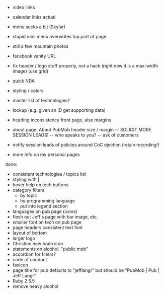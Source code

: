 - video links
- calendar links actual
- menu sucks a bit (Skylar)
- stupid mini menu overwrites top part of page
- still a few mountain photos
- facebook vanity URL
- fix header / logo stuff properly, not a hack (right now it is a max-width image)
  (use grid)
- quick NDA
- styling / colors
- master list of technologies?
- lookup (e.g. given an ID get supporting data)
- heading inconsistency front page, also margins
- about page: About PubMob header size / margin
-- SOLICIT MORE SESSION LEADS!
  -- who speaks to you? -- ask of customers

- notify session leads of policies around CoC ejection (retain recording!)

- more info on my personal pages


done:

- consistent technologies / topics list
- styling with |
- hover help on tech buttons
- category filters
    - by topic
    - by programming language
    - put into legend section
- languages on pub page (icons)
- flesh out Jeff's page with bar image, etc.
- smaller font on tech on pub page
- page headers consistent text font
- layout of bottom
- larger logo
- Christine new brain icon
- statements on alcohol. "public mob"
- accordion for filters?
- code of conduct
- favicon
- page title for pub defaults to "jefflangr" but should be "PubMob | Pub | Jeff Langr"
- Ruby 2.5.5
- remove heavy alcohol
